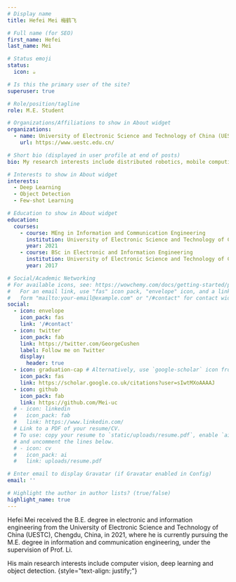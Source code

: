 ```yaml
---
# Display name
title: Hefei Mei 梅鹤飞

# Full name (for SEO)
first_name: Hefei
last_name: Mei

# Status emoji
status:
  icon: ☕️

# Is this the primary user of the site?
superuser: true

# Role/position/tagline
role: M.E. Student

# Organizations/Affiliations to show in About widget
organizations:
  - name: University of Electronic Science and Technology of China (UESTC)
    url: https://www.uestc.edu.cn/

# Short bio (displayed in user profile at end of posts)
bio: My research interests include distributed robotics, mobile computing and programmable matter.

# Interests to show in About widget
interests:
  - Deep Learning
  - Object Detection
  - Few-shot Learning

# Education to show in About widget
education:
  courses:
    - course: MEng in Information and Communication Engineering
      institution: University of Electronic Science and Technology of China
      year: 2021
    - course: BSc in Electronic and Information Engineering
      institution: University of Electronic Science and Technology of China
      year: 2017

# Social/Academic Networking
# For available icons, see: https://wowchemy.com/docs/getting-started/page-builder/#icons
#   For an email link, use "fas" icon pack, "envelope" icon, and a link in the
#   form "mailto:your-email@example.com" or "/#contact" for contact widget.
social:
  - icon: envelope
    icon_pack: fas
    link: '/#contact'
  - icon: twitter
    icon_pack: fab
    link: https://twitter.com/GeorgeCushen
    label: Follow me on Twitter
    display:
      header: true
  - icon: graduation-cap # Alternatively, use `google-scholar` icon from `ai` icon pack
    icon_pack: fas
    link: https://scholar.google.co.uk/citations?user=sIwtMXoAAAAJ
  - icon: github
    icon_pack: fab
    link: https://github.com/Mei-uc
  # - icon: linkedin
  #   icon_pack: fab
  #   link: https://www.linkedin.com/
  # Link to a PDF of your resume/CV.
  # To use: copy your resume to `static/uploads/resume.pdf`, enable `ai` icons in `params.yaml`,
  # and uncomment the lines below.
  # - icon: cv
  #   icon_pack: ai
  #   link: uploads/resume.pdf

# Enter email to display Gravatar (if Gravatar enabled in Config)
email: ''

# Highlight the author in author lists? (true/false)
highlight_name: true
---
```


Hefei Mei received the B.E. degree in electronic and information engineering from the University of Electronic Science and Technology of China (UESTC), Chengdu, China, in 2021, where he is currently pursuing the M.E. degree in information and communication engineering, under the supervision of Prof. Li.

His main research interests include computer vision, deep learning and object detection.
{style="text-align: justify;"}
